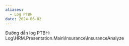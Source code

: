 ```yaml
---
aliases:
  - Log PTBH
date: 2024-06-02
---
```


Đường dẫn log PTBH: Log\HRM.Presentation.Main\Insurance\InsuranceAnalyze
